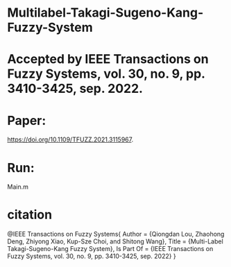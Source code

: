 # Multilabel-Takagi-Sugeno-Kang-Fuzzy-System
# Accepted by IEEE Transactions on Fuzzy Systems, vol. 30, no. 9, pp. 3410-3425, sep. 2022.

# Paper:
 https://doi.org/10.1109/TFUZZ.2021.3115967.

# Run:
Main.m

# citation
@IEEE Transactions on Fuzzy Systems{
    Author    = {Qiongdan Lou, Zhaohong Deng, Zhiyong Xiao, Kup-Sze Choi, and Shitong Wang},
    Title     = {Multi-Label Takagi-Sugeno-Kang Fuzzy System},
    Is Part Of = {IEEE Transactions on Fuzzy Systems, vol. 30, no. 9, pp. 3410-3425, sep. 2022}
}
